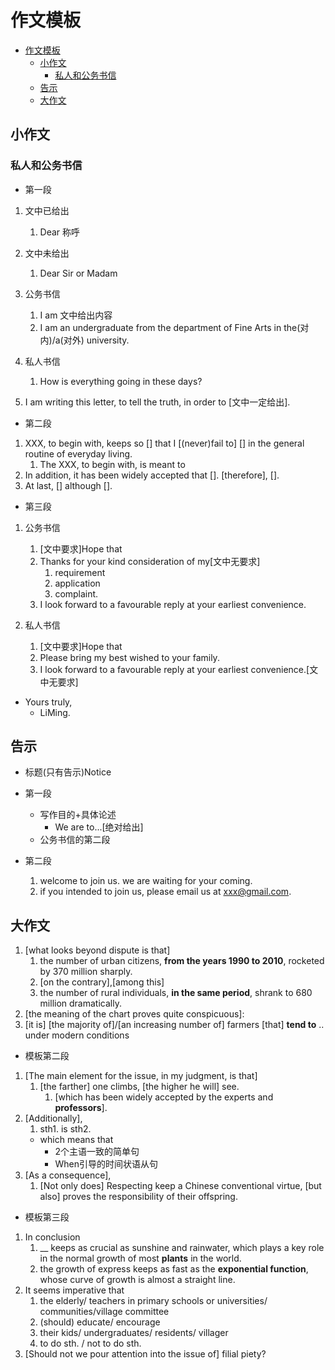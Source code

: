 # 作文模板

- [作文模板](#作文模板)
  - [小作文](#小作文)
    - [私人和公务书信](#私人和公务书信)
  - [告示](#告示)
  - [大作文](#大作文)

## 小作文

### 私人和公务书信

- 第一段

1. 文中已给出
   1. Dear 称呼
2. 文中未给出
   1. Dear Sir or Madam

3. 公务书信
   1. I am 文中给出内容
   2. I am an undergraduate from the department of Fine Arts in the(对内)/a(对外) university.
4. 私人书信
   1. How is everything going in these days?

5. I am writing this letter, to tell the truth, in order to [文中一定给出].

- 第二段

1. XXX, to begin with, keeps so [] that I [(never)fail to] [] in the general routine of everyday living.
   1. The XXX, to begin with, is meant to
2. In addition, it has been widely accepted that []. [therefore], [].
3. At last, [] although [].

- 第三段

1. 公务书信
   1. [文中要求]Hope that
   2. Thanks for your kind consideration of my[文中无要求]
       1. requirement
       2. application
       3. complaint.
   3. I look forward to a favourable reply at your earliest convenience.

2. 私人书信
   1. [文中要求]Hope that
   2. Please bring my best wished to your family.
   3. I look forward to a favourable reply at your earliest convenience.[文中无要求]

- Yours truly,
  - LiMing.

## 告示

- 标题(只有告示)Notice

- 第一段
  - 写作目的+具体论述
    - We are to...[绝对给出]
  - 公务书信的第二段
- 第二段
  1. welcome to join us. we are waiting for your coming.
  2. if you intended to join us, please email us at xxx@gmail.com.

## 大作文

1. [what looks beyond dispute is that]
   1. the number of urban citizens, **from the years 1990 to 2010**, rocketed by 370 million sharply.
   2. [on the contrary],[among this]
   3. the number of rural individuals, **in the same period**, shrank to 680 million dramatically.
2. [the meaning of the chart proves quite conspicuous]:
3. [it is] [the majority of]/[an increasing number of] farmers [that] **tend to** .. under modern conditions

- 模板第二段

1. [The main element for the issue, in my judgment, is that]
   1. [the farther] one climbs, [the higher he will] see.
      1. [which has been widely accepted by the experts and **professors**].
2. [Additionally],
   1. sth1. is sth2.
     - which means that
       - 2个主语一致的简单句
       - When引导的时间状语从句
3. [As a consequence],
   1. [Not only does] Respecting keep a Chinese conventional virtue, [but also] proves the responsibility of their offspring.

- 模板第三段

1. In conclusion
   1. __ keeps as crucial as sunshine and rainwater, which plays a key role in the normal growth of most **plants** in the world.
   2. the growth of express keeps as fast as the **exponential function**, whose curve of growth is almost a straight line.
2. It seems imperative that
   1. the elderly/ teachers in primary schools or universities/ communities/village committee
   2. (should) educate/ encourage
   3. their kids/ undergraduates/ residents/ villager
   4. to do sth. / not to do sth.
3. [Should not we pour attention into the issue of] filial piety?
